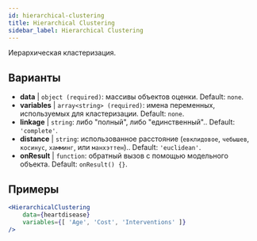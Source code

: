 ```yaml
---
id: hierarchical-clustering
title: Hierarchical Clustering
sidebar_label: Hierarchical Clustering
---
```


Иерархическая кластеризация.

## Варианты

* __data__ | `object (required)`: массивы объектов оценки. Default: `none`.
* __variables__ | `array<string> (required)`: имена переменных, используемых для кластеризации. Default: `none`.
* __linkage__ | `string`: либо "полный", либо "единственный".. Default: `'complete'`.
* __distance__ | `string`: использованное расстояние (`евклидовое`, `чебышев`, `косинус`, `хамминг`, или `манхэттен`).. Default: `'euclidean'`.
* __onResult__ | `function`: обратный вызов с помощью модельного объекта. Default: `onResult() {}`.


## Примеры

```jsx live
<HierarchicalClustering 
    data={heartdisease} 
    variables={[ 'Age', 'Cost', 'Interventions' ]}
/>
```

